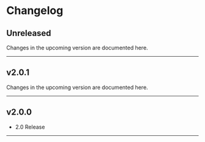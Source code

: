 # Changelog

## Unreleased
Changes in the upcoming version are documented here.

---

## v2.0.1
Changes in the upcoming version are documented here.

---

## v2.0.0

- 2.0 Release

---
